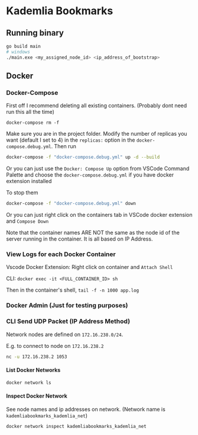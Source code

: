 # Kademlia Bookmarks

## Running binary

```bash
go build main
# windows
./main.exe <my_assigned_node_id> <ip_address_of_bootstrap>
```

## Docker

### Docker-Compose

First off I recommend deleting all existing containers. (Probably dont need run this all the time)

```
docker-compose rm -f
```

Make sure you are in the project folder. Modify the number of replicas you want (default I set to 4) in the `replicas:` option in the `docker-compose.debug.yml`. Then run

```bash
docker-compose -f "docker-compose.debug.yml" up -d --build
```

Or you can just use the `Docker: Compose Up` option from VSCode Command Palette and choose the `docker-compose.debug.yml` if you have docker extension installed

To stop them

```bash
docker-compose -f "docker-compose.debug.yml" down
```

Or you can just right click on the containers tab in VSCode docker extension and `Compose Down`

Note that the container names ARE NOT the same as the node id of the server running in the container. It is all based on IP Address.


### View Logs for each Docker Container

Vscode Docker Extension: Right click on container and `Attach Shell`

CLI: `docker exec -it <FULL_CONTAINER_ID> sh`

Then in the container's shell, `tail -f -n 1000 app.log`

### Docker Admin (Just for testing purposes)

### CLI Send UDP Packet (IP Address Method)

Network nodes are defined on `172.16.238.0/24`.

E.g. to connect to node on `172.16.238.2`

```bash
nc -u 172.16.238.2 1053
```

#### List Docker Networks

```bash
docker network ls
```

#### Inspect Docker Network

See node names and ip addresses on network. (Network name is `kademliabookmarks_kademlia_net`)

```bash
docker network inspect kademliabookmarks_kademlia_net
```
